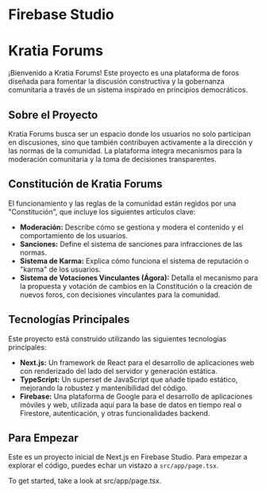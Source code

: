 # Firebase Studio


# Kratia Forums

¡Bienvenido a Kratia Forums! Este proyecto es una plataforma de foros diseñada para fomentar la discusión constructiva y la gobernanza comunitaria a través de un sistema inspirado en principios democráticos.

## Sobre el Proyecto

Kratia Forums busca ser un espacio donde los usuarios no solo participan en discusiones, sino que también contribuyen activamente a la dirección y las normas de la comunidad. La plataforma integra mecanismos para la moderación comunitaria y la toma de decisiones transparentes.

## Constitución de Kratia Forums

El funcionamiento y las reglas de la comunidad están regidos por una "Constitución", que incluye los siguientes artículos clave:

-   **Moderación:** Describe cómo se gestiona y modera el contenido y el comportamiento de los usuarios.
-   **Sanciones:** Define el sistema de sanciones para infracciones de las normas.
-   **Sistema de Karma:** Explica cómo funciona el sistema de reputación o "karma" de los usuarios.
-   **Sistema de Votaciones Vinculantes (Ágora):** Detalla el mecanismo para la propuesta y votación de cambios en la Constitución o la creación de nuevos foros, con decisiones vinculantes para la comunidad.

## Tecnologías Principales

Este proyecto está construido utilizando las siguientes tecnologías principales:

-   **Next.js:** Un framework de React para el desarrollo de aplicaciones web con renderizado del lado del servidor y generación estática.
-   **TypeScript:** Un superset de JavaScript que añade tipado estático, mejorando la robustez y mantenibilidad del código.
-   **Firebase:** Una plataforma de Google para el desarrollo de aplicaciones móviles y web, utilizada aquí para la base de datos en tiempo real o Firestore, autenticación, y otras funcionalidades backend.

## Para Empezar

Este es un proyecto inicial de Next.js en Firebase Studio. Para empezar a explorar el código, puedes echar un vistazo a `src/app/page.tsx`.

To get started, take a look at src/app/page.tsx.
